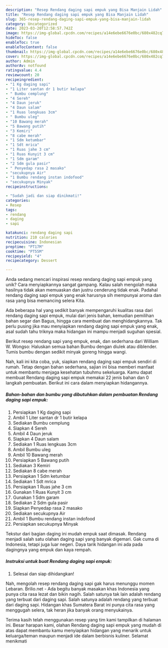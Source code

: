```yaml
---
description: "Resep Rendang daging sapi empuk yang Bisa Manjain Lidah"
title: "Resep Rendang daging sapi empuk yang Bisa Manjain Lidah"
slug: 365-resep-rendang-daging-sapi-empuk-yang-bisa-manjain-lidah
category: Uncategorized
date: 2023-03-20T12:58:57.742Z
image: https://img-global.cpcdn.com/recipes/a14e6ebe6676e0bc/680x482cq70/rendang-daging-sapi-empuk-foto-resep-utama.jpg
hideToc: false
enableToc: true
enableTocContent: false
thumbnail: https://img-global.cpcdn.com/recipes/a14e6ebe6676e0bc/680x482cq70/rendang-daging-sapi-empuk-foto-resep-utama.jpg
cover: https://img-global.cpcdn.com/recipes/a14e6ebe6676e0bc/680x482cq70/rendang-daging-sapi-empuk-foto-resep-utama.jpg
author: Admin
authorAv: notfound
ratingvalue: 4.4
reviewcount: 20
recipeingredient:
- "1 Kg daging sapi"
- "1 Liter santan dr 1 butir kelapa"
- " Bumbu cemplung"
- "4 Sereh"
- "4 Daun jeruk"
- "4 Daun salam"
- "1 Ruas lengkuas 3cm"
- " Bumbu uleg"
- "10 Bawang merah"
- "5 Bawang putih"
- "3 Kemiri"
- "8 cabe merah"
- "1 Sdm ketumbar"
- "1 Sdt mrica"
- "1 Ruas jahe 3 cm"
- "1 Ruas Kunyit 3 cm"
- "1 Sdm garam"
- "2 Sdm gula pasir"
- " Penyedap rasa 2 masako"
- "secukupnya Air"
- "1 Bumbu rendang instan indofood"
- "secukupnya Minyak"
recipeinstructions:

- "Sudah jadi dan siap dinikmati!"
categories:
- Resep
tags:
- rendang
- daging
- sapi

katakunci: rendang daging sapi 
nutrition: 210 calories
recipecuisine: Indonesian
preptime: "PT17M"
cooktime: "PT55M"
recipeyield: "4"
recipecategory: Dessert

---
```





Anda sedang mencari inspirasi resep rendang daging sapi empuk yang unik? Cara menyiapkannya sangat gampang. Kalau salah mengolah maka hasilnya tidak akan memuaskan dan justru cenderung tidak enak. Padahal rendang daging sapi empuk yang enak harusnya sih mempunyai aroma dan rasa yang bisa memancing selera Kita.





Ada beberapa hal yang sedikit banyak mempengaruhi kualitas rasa dari rendang daging sapi empuk, mulai dari jenis bahan, kemudian pemilihan bahan segar dan Bagus, hingga cara membuat dan menghidangkannya. Tak perlu pusing jika mau menyiapkan rendang daging sapi empuk yang enak,      asal sudah tahu triknya maka hidangan ini mampu menjadi suguhan spesial.














Berikut resep rendang sapi yang empuk, enak, dan sederhana dari William W. Wongso: Haluskan semua bahan Bumbu dengan diulek atau diblender. Tumis bumbu dengan sedikit minyak goreng hingga wangi.






Nah, kali ini kita coba, yuk, siapkan rendang daging sapi empuk sendiri di rumah. Tetap dengan bahan sederhana, sajian ini bisa memberi manfaat untuk membantu menjaga kesehatan tubuhmu sekeluarga. Kamu dapat membuat Rendang daging sapi empuk memakai 22 jenis bahan dan 0 langkah pembuatan. Berikut ini cara dalam menyiapkan hidangannya.

<!--inarticleads1-->

##### Bahan-bahan dan bumbu yang dibutuhkan dalam pembuatan Rendang daging sapi empuk:

1. Persiapkan 1 Kg daging sapi
1. Ambil 1 Liter santan dr 1 butir kelapa
1. Sediakan  Bumbu cemplung
1. Siapkan 4 Sereh
1. Ambil 4 Daun jeruk
1. Siapkan 4 Daun salam
1. Sediakan 1 Ruas lengkuas 3cm
1. Ambil  Bumbu uleg
1. Ambil 10 Bawang merah
1. Persiapkan 5 Bawang putih
1. Sediakan 3 Kemiri
1. Sediakan 8 cabe merah
1. Persiapkan 1 Sdm ketumbar
1. Sediakan 1 Sdt mrica
1. Persiapkan 1 Ruas jahe 3 cm
1. Gunakan 1 Ruas Kunyit 3 cm
1. Gunakan 1 Sdm garam
1. Sediakan 2 Sdm gula pasir
1. Siapkan  Penyedap rasa 2 masako
1. Sediakan secukupnya Air
1. Ambil 1 Bumbu rendang instan indofood
1. Persiapkan secukupnya Minyak


Tekstur dari bagian daging ini mudah empuk saat dimasak. Rendang menjadi salah satu olahan daging sapi yang banyak digemari. Gak cuma di Indonesia, tetapi juga luar negeri. Daya tarik hidangan ini ada pada dagingnya yang empuk dan kaya rempah. 

<!--inarticleads2-->

##### Instruksi untuk buat Rendang daging sapi empuk:


1. Selesai dan siap dihidangkan!

Nah, mengolah resep rendang daging sapi gak harus menunggu momen Lebaran. Brilio.net - Ada begitu banyak masakan khas Indonesia yang punya cita rasa lezat dan bikin nagih. Salah satunya tak lain adalah rendang yang terbuat dari daging sapi. Salah satunya adalah rendang yang terbuat dari daging sapi. Hidangan khas Sumatera Barat ini punya cita rasa yang menggugah selera, tak heran jika banyak orang menyukainya. 

Terima kasih telah menggunakan resep yang tim kami tampilkan di halaman ini. Besar harapan kami, olahan Rendang daging sapi empuk yang mudah di atas dapat membantu kamu menyiapkan hidangan yang menarik untuk keluarga/teman maupun menjadi ide dalam berbisnis kuliner. Selamat menikmati
